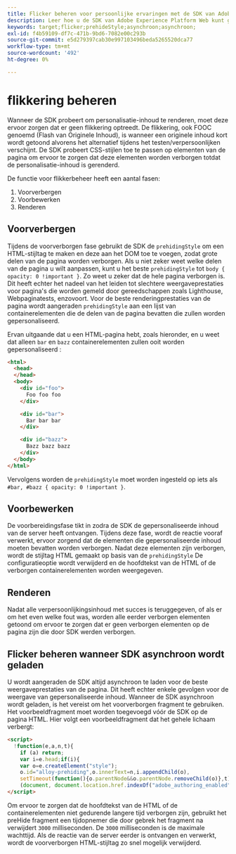 ```yaml
---
title: Flicker beheren voor persoonlijke ervaringen met de SDK van Adobe Experience Platform Web
description: Leer hoe u de SDK van Adobe Experience Platform Web kunt gebruiken om flikkering op gebruikerservaring te beheren.
keywords: target;flicker;prehideStyle;asynchroon;asynchroon;
exl-id: f4b59109-df7c-471b-9bd6-7082e00c293b
source-git-commit: e5d279397cab30e997103496beda5265520dca77
workflow-type: tm+mt
source-wordcount: '492'
ht-degree: 0%

---
```


# flikkering beheren

Wanneer de SDK probeert om personalisatie-inhoud te renderen, moet deze ervoor zorgen dat er geen flikkering optreedt. De flikkering, ook FOOC genoemd (Flash van Originele Inhoud), is wanneer een originele inhoud kort wordt getoond alvorens het alternatief tijdens het testen/verpersoonlijken verschijnt. De SDK probeert CSS-stijlen toe te passen op elementen van de pagina om ervoor te zorgen dat deze elementen worden verborgen totdat de personalisatie-inhoud is gerenderd.

De functie voor flikkerbeheer heeft een aantal fasen:

1. Voorverbergen
1. Voorbewerken
1. Renderen

## Voorverbergen

Tijdens de voorverborgen fase gebruikt de SDK de `prehidingStyle` om een HTML-stijltag te maken en deze aan het DOM toe te voegen, zodat grote delen van de pagina worden verborgen. Als u niet zeker weet welke delen van de pagina u wilt aanpassen, kunt u het beste `prehidingStyle` tot `body { opacity: 0 !important }`. Zo weet u zeker dat de hele pagina verborgen is. Dit heeft echter het nadeel van het leiden tot slechtere weergaveprestaties voor pagina&#39;s die worden gemeld door gereedschappen zoals Lighthouse, Webpaginatests, enzovoort. Voor de beste renderingprestaties van de pagina wordt aangeraden `prehidingStyle` aan een lijst van containerelementen die de delen van de pagina bevatten die zullen worden gepersonaliseerd.

Ervan uitgaande dat u een HTML-pagina hebt, zoals hieronder, en u weet dat alleen `bar` en `bazz` containerelementen zullen ooit worden gepersonaliseerd :

```html
<html>
  <head>
  </head>
  <body>
    <div id="foo">
      Foo foo foo
    </div>

    <div id="bar">
      Bar bar bar
    </div>

    <div id="bazz">
      Bazz bazz bazz
    </div>
  </body>
</html>
```

Vervolgens worden de `prehidingStyle` moet worden ingesteld op iets als `#bar, #bazz { opacity: 0 !important }`.

## Voorbewerken

De voorbereidingsfase tikt in zodra de SDK de gepersonaliseerde inhoud van de server heeft ontvangen. Tijdens deze fase, wordt de reactie vooraf verwerkt, ervoor zorgend dat de elementen die gepersonaliseerde inhoud moeten bevatten worden verborgen. Nadat deze elementen zijn verborgen, wordt de stijltag HTML gemaakt op basis van de `prehidingStyle` De configuratieoptie wordt verwijderd en de hoofdtekst van de HTML of de verborgen containerelementen worden weergegeven.

## Renderen

Nadat alle verpersoonlijkingsinhoud met succes is teruggegeven, of als er om het even welke fout was, worden alle eerder verborgen elementen getoond om ervoor te zorgen dat er geen verborgen elementen op de pagina zijn die door SDK werden verborgen.

## Flicker beheren wanneer SDK asynchroon wordt geladen

U wordt aangeraden de SDK altijd asynchroon te laden voor de beste weergaveprestaties van de pagina. Dit heeft echter enkele gevolgen voor de weergave van gepersonaliseerde inhoud. Wanneer de SDK asynchroon wordt geladen, is het vereist om het voorverborgen fragment te gebruiken. Het voorbeeldfragment moet worden toegevoegd vóór de SDK op de pagina HTML. Hier volgt een voorbeeldfragment dat het gehele lichaam verbergt:

```html
<script>
  !function(e,a,n,t){
    if (a) return;
    var i=e.head;if(i){
    var o=e.createElement("style");
    o.id="alloy-prehiding",o.innerText=n,i.appendChild(o),
    setTimeout(function(){o.parentNode&&o.parentNode.removeChild(o)},t)}}
    (document, document.location.href.indexOf("adobe_authoring_enabled") !== -1, "body { opacity: 0 !important }", 3000);
</script>
```

Om ervoor te zorgen dat de hoofdtekst van de HTML of de containerelementen niet gedurende langere tijd verborgen zijn, gebruikt het preHide fragment een tijdopnemer die door gebrek het fragment na verwijdert `3000` milliseconden. De `3000` milliseconden is de maximale wachttijd. Als de reactie van de server eerder is ontvangen en verwerkt, wordt de voorverborgen HTML-stijltag zo snel mogelijk verwijderd.
